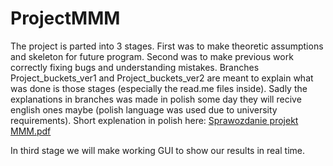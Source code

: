 # ProjectMMM
The project is parted into 3 stages. First was to make theoretic assumptions and skeleton for future program. Second was to make previous work correctly fixing bugs and understanding mistakes. Branches Project_buckets_ver1 and Project_buckets_ver2 are meant to explain what was done is those stages (especially the read.me files inside). Sadly the explanations in branches was made in polish some day they will recive english ones maybe (polish language was used due to university requirements). Short explenation in polish here:
[Sprawozdanie projekt MMM.pdf](https://github.com/RadoslawDebinski/ProjectMMM/files/9528607/Sprawozdanie.projekt.MMM.pdf)

In third stage we will make working GUI to show our results in real time.
